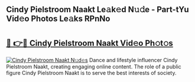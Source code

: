 ## Cindy Pielstroom Naakt Le𝚊k𝚎d N𝚞𝚍e - Part-tYu Vid𝚎o Photos Le𝚊ks RPnNo

# <h2><a href="http://fb3hbeo.evod.top/?m=Cindy+Pielstroom+Naakt">🔗 👉🔴 Cindy Pielstroom Naakt Vid𝚎o Ph𝚘t𝚘s</a></h2>

[![Cindy Pielstroom Naakt N𝚞d𝚎s](https://i.imgur.com/8V9OHl7.gif)](http://fb3hbeo.evod.top/?m=Cindy+Pielstroom+Naakt)
Dance and lifestyle influencer Cindy Pielstroom Naakt, creating engaging online content. The role of a public figure Cindy Pielstroom Naakt is to serve the best interests of society. 
